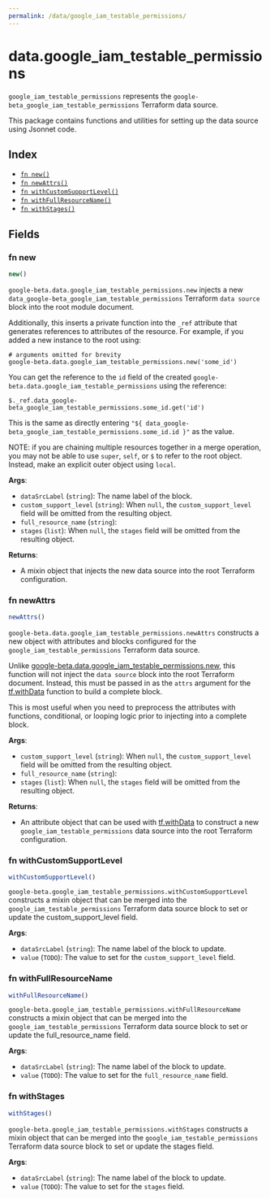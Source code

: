 ```yaml
---
permalink: /data/google_iam_testable_permissions/
---
```


# data.google_iam_testable_permissions

`google_iam_testable_permissions` represents the `google-beta_google_iam_testable_permissions` Terraform data source.



This package contains functions and utilities for setting up the data source using Jsonnet code.


## Index

* [`fn new()`](#fn-new)
* [`fn newAttrs()`](#fn-newattrs)
* [`fn withCustomSupportLevel()`](#fn-withcustomsupportlevel)
* [`fn withFullResourceName()`](#fn-withfullresourcename)
* [`fn withStages()`](#fn-withstages)

## Fields

### fn new

```ts
new()
```


`google-beta.data.google_iam_testable_permissions.new` injects a new `data_google-beta_google_iam_testable_permissions` Terraform `data source`
block into the root module document.

Additionally, this inserts a private function into the `_ref` attribute that generates references to attributes of the
resource. For example, if you added a new instance to the root using:

    # arguments omitted for brevity
    google-beta.data.google_iam_testable_permissions.new('some_id')

You can get the reference to the `id` field of the created `google-beta.data.google_iam_testable_permissions` using the reference:

    $._ref.data_google-beta_google_iam_testable_permissions.some_id.get('id')

This is the same as directly entering `"${ data_google-beta_google_iam_testable_permissions.some_id.id }"` as the value.

NOTE: if you are chaining multiple resources together in a merge operation, you may not be able to use `super`, `self`,
or `$` to refer to the root object. Instead, make an explicit outer object using `local`.

**Args**:
  - `dataSrcLabel` (`string`): The name label of the block.
  - `custom_support_level` (`string`):  When `null`, the `custom_support_level` field will be omitted from the resulting object.
  - `full_resource_name` (`string`): 
  - `stages` (`list`):  When `null`, the `stages` field will be omitted from the resulting object.

**Returns**:
- A mixin object that injects the new data source into the root Terraform configuration.


### fn newAttrs

```ts
newAttrs()
```


`google-beta.data.google_iam_testable_permissions.newAttrs` constructs a new object with attributes and blocks configured for the `google_iam_testable_permissions`
Terraform data source.

Unlike [google-beta.data.google_iam_testable_permissions.new](#fn-googleiamtestablepermissionsnew), this function will not inject the `data source`
block into the root Terraform document. Instead, this must be passed in as the `attrs` argument for the
[tf.withData](https://github.com/tf-libsonnet/core/tree/main/docs#fn-withdata) function to build a complete block.

This is most useful when you need to preprocess the attributes with functions, conditional, or looping logic prior to
injecting into a complete block.

**Args**:
  - `custom_support_level` (`string`):  When `null`, the `custom_support_level` field will be omitted from the resulting object.
  - `full_resource_name` (`string`): 
  - `stages` (`list`):  When `null`, the `stages` field will be omitted from the resulting object.

**Returns**:
  - An attribute object that can be used with [tf.withData](https://github.com/tf-libsonnet/core/tree/main/docs#fn-withdata) to construct a new `google_iam_testable_permissions` data source into the root Terraform configuration.


### fn withCustomSupportLevel

```ts
withCustomSupportLevel()
```

`google-beta.google_iam_testable_permissions.withCustomSupportLevel` constructs a mixin object that can be merged into the `google_iam_testable_permissions`
Terraform data source block to set or update the custom_support_level field.



**Args**:
  - `dataSrcLabel` (`string`): The name label of the block to update.
  - `value` (`TODO`): The value to set for the `custom_support_level` field.


### fn withFullResourceName

```ts
withFullResourceName()
```

`google-beta.google_iam_testable_permissions.withFullResourceName` constructs a mixin object that can be merged into the `google_iam_testable_permissions`
Terraform data source block to set or update the full_resource_name field.



**Args**:
  - `dataSrcLabel` (`string`): The name label of the block to update.
  - `value` (`TODO`): The value to set for the `full_resource_name` field.


### fn withStages

```ts
withStages()
```

`google-beta.google_iam_testable_permissions.withStages` constructs a mixin object that can be merged into the `google_iam_testable_permissions`
Terraform data source block to set or update the stages field.



**Args**:
  - `dataSrcLabel` (`string`): The name label of the block to update.
  - `value` (`TODO`): The value to set for the `stages` field.
